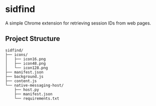 # sidfind

A simple Chrome extension for retrieving session IDs from web pages.

## Project Structure

```
sidfind/
├── icons/
│   ├── icon16.png
│   ├── icon48.png
│   └── icon128.png
├── manifest.json
├── background.js
├── content.js
└── native-messaging-host/
    ├── host.py
    ├── manifest.json
    └── requirements.txt
```

